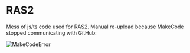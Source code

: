 # RAS2
Mess of js/ts code used for RAS2. Manual re-upload because MakeCode stopped communicating with GitHub:

![MakeCodeError](https://github.com/TiredAJ/RAS2/assets/95362658/2d258c75-ad67-42de-86f1-b93d3fe05382)
